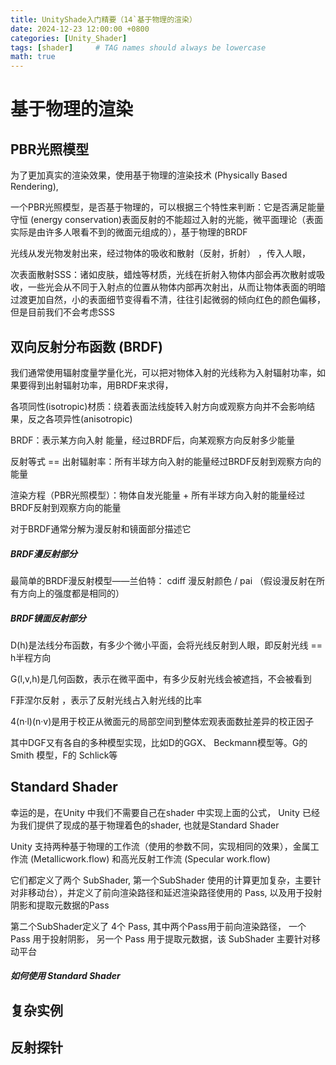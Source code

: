 ```yaml
---
title: UnityShade入门精要（14`基于物理的渲染）
date: 2024-12-23 12:00:00 +0800
categories: [Unity_Shader]
tags: [shader]     # TAG names should always be lowercase
math: true
---
```

# 基于物理的渲染
## PBR光照模型
为了更加真实的渲染效果，使用基于物理的渲染技术 (Physically Based Rendering),

一个PBR光照模型，是否基于物理的，可以根据三个特性来判断：它是否满足能量守恒 (energy conservation)表面反射的不能超过入射的光能，微平面理论（表面实际是由许多人哏看不到的微面元组成的），基于物理的BRDF

光线从发光物发射出来，经过物体的吸收和散射（反射，折射） ，传入人眼，

次表面散射SSS：诸如皮肤，蜡烛等材质，光线在折射入物体内部会再次散射或吸收，一些光会从不同于入射点的位置从物体内部再次射出，从而让物体表面的明暗过渡更加自然，小的表面细节变得看不清，往往引起微弱的倾向红色的颜色偏移，但是目前我们不会考虑SSS

## 双向反射分布函数 (BRDF)

我们通常使用辐射度量学量化光，可以把对物体入射的光线称为入射辐射功率，如果要得到出射辐射功率，用BRDF来求得，

各项同性(isotropic)材质：绕着表面法线旋转入射方向或观察方向并不会影响结果，反之各项异性(anisotropic)

BRDF：表示某方向入射 能量，经过BRDF后，向某观察方向反射多少能量

反射等式 == 出射辐射率：所有半球方向入射的能量经过BRDF反射到观察方向的能量

渲染方程（PBR光照模型）：物体自发光能量 + 所有半球方向入射的能量经过BRDF反射到观察方向的能量

对于BRDF通常分解为漫反射和镜面部分描述它

##### BRDF漫反射部分

最简单的BRDF漫反射模型——兰伯特： cdiff 漫反射颜色  / pai （假设漫反射在所有方向上的强度都是相同的）

##### BRDF镜面反射部分

D(h)是法线分布函数，有多少个微小平面，会将光线反射到人眼，即反射光线 == h半程方向

G(l,v,h)是几何函数，表示在微平面中，有多少反射光线会被遮挡，不会被看到

F菲涅尔反射 ，表示了反射光线占入射光线的比率

4(n·l)(n·v)是用于校正从微面元的局部空间到整体宏观表面数扯差异的校正因子

其中DGF又有各自的多种模型实现，比如D的GGX、 Beckmann模型等。G的Smith 模型，F的 Schlick等

## Standard Shader

幸运的是，在Unity 中我们不需要自己在shader 中实现上面的公式， Unity 已经为我们提供了现成的基于物理着色的shader, 也就是Standard Shader

Unity 支持两种基于物理的工作流（使用的参数不同，实现相同的效果），金属工作流 (Metallicwork.flow) 和高光反射工作流 (Specular work.flow)

它们都定义了两个 SubShader, 第一个SubShader 使用的计算更加复杂，主要针对非移动台），并定义了前向渲染路径和延迟渲染路径使用的 Pass, 以及用于投射阴影和提取元数据的Pass

第二个SubShader定义了 4个 Pass, 其中两个Pass用于前向渲染路径， 一个 Pass 用于投射阴影， 另一个 Pass 用于提取元数据，该 SubShader 主要针对移动平台

##### 如何使用 Standard Shader



## 复杂实例


## 反射探针